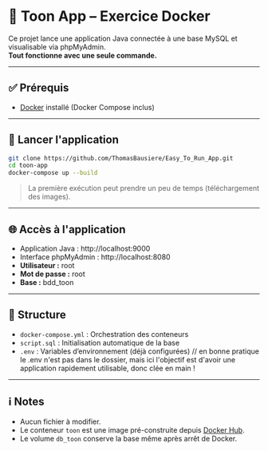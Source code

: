 # 🧪 Toon App – Exercice Docker

Ce projet lance une application Java connectée à une base MySQL et visualisable via phpMyAdmin.  
**Tout fonctionne avec une seule commande.**

---

## ✅ Prérequis

- [Docker](https://www.docker.com/products/docker-desktop) installé (Docker Compose inclus)

---

## 🚀 Lancer l'application

```bash
git clone https://github.com/ThomasBausiere/Easy_To_Run_App.git
cd toon-app
docker-compose up --build
```

> La première exécution peut prendre un peu de temps (téléchargement des images).

---

## 🌐 Accès à l'application

-  Application Java : http://localhost:9000  
-  Interface phpMyAdmin : http://localhost:8080  
  - **Utilisateur :** root  
  - **Mot de passe :** root  
  - **Base :** bdd_toon

---

## 📁 Structure

- `docker-compose.yml` : Orchestration des conteneurs
- `script.sql` : Initialisation automatique de la base
- `.env` : Variables d’environnement (déjà configurées) // en bonne pratique le .env n'est pas dans le dossier, mais ici l'objectif est d'avoir une application rapidement utilisable, donc clée en main !

---

## ℹ️ Notes

- Aucun fichier à modifier.
- Le conteneur `toon` est une image pré-construite depuis [Docker Hub](https://hub.docker.com/r/mazodev/toon).
- Le volume `db_toon` conserve la base même après arrêt de Docker.
